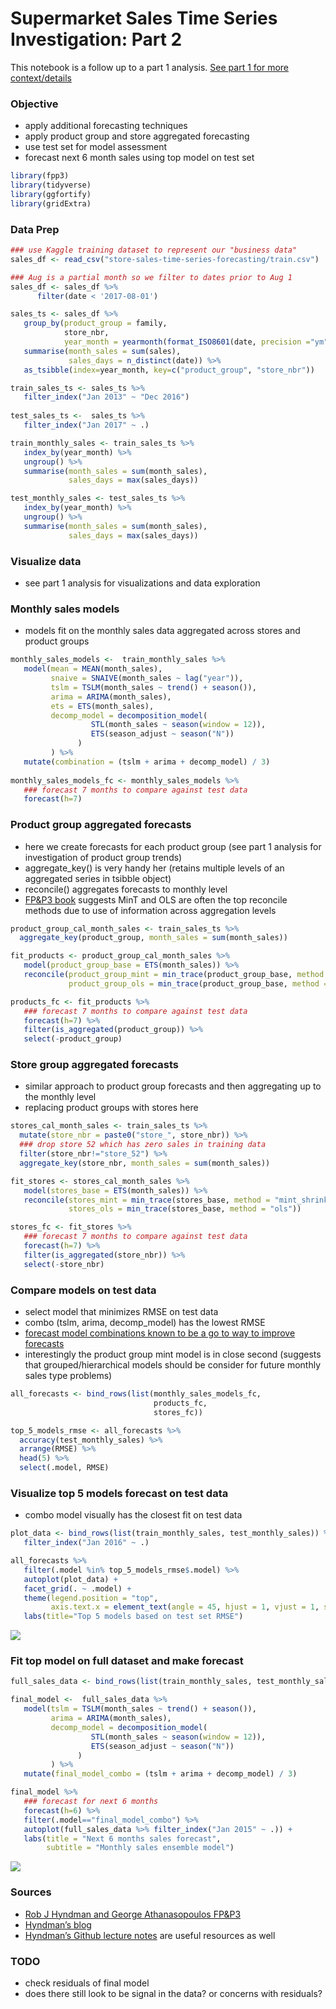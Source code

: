 Supermarket Sales Time Series Investigation: Part 2
================

This notebook is a follow up to a part 1 analysis. [See part 1 for more
context/details](https://github.com/analyticsanalyst/sales_time_series_investigation/tree/main/part_1)

### Objective

  - apply additional forecasting techniques
  - apply product group and store aggregated forecasting
  - use test set for model assessment
  - forecast next 6 month sales using top model on test set

<!-- end list -->

``` r
library(fpp3)
library(tidyverse)
library(ggfortify)
library(gridExtra)
```

### Data Prep

``` r
### use Kaggle training dataset to represent our "business data"
sales_df <- read_csv("store-sales-time-series-forecasting/train.csv")

### Aug is a partial month so we filter to dates prior to Aug 1
sales_df <- sales_df %>%
      filter(date < '2017-08-01')

sales_ts <- sales_df %>%
   group_by(product_group = family,
            store_nbr,
            year_month = yearmonth(format_ISO8601(date, precision ="ym"))) %>%
   summarise(month_sales = sum(sales),
             sales_days = n_distinct(date)) %>%
   as_tsibble(index=year_month, key=c("product_group", "store_nbr"))

train_sales_ts <- sales_ts %>%
   filter_index("Jan 2013" ~ "Dec 2016")
   
test_sales_ts <-  sales_ts %>%
   filter_index("Jan 2017" ~ .)

train_monthly_sales <- train_sales_ts %>%
   index_by(year_month) %>%
   ungroup() %>%
   summarise(month_sales = sum(month_sales),
             sales_days = max(sales_days))

test_monthly_sales <- test_sales_ts %>%
   index_by(year_month) %>%
   ungroup() %>%
   summarise(month_sales = sum(month_sales),
             sales_days = max(sales_days))
```

### Visualize data

  - see part 1 analysis for visualizations and data exploration

### Monthly sales models

  - models fit on the monthly sales data aggregated across stores and
    product groups

<!-- end list -->

``` r
monthly_sales_models <-  train_monthly_sales %>%
   model(mean = MEAN(month_sales),
         snaive = SNAIVE(month_sales ~ lag("year")),
         tslm = TSLM(month_sales ~ trend() + season()),
         arima = ARIMA(month_sales),
         ets = ETS(month_sales),
         decomp_model = decomposition_model(
                  STL(month_sales ~ season(window = 12)),
                  ETS(season_adjust ~ season("N"))
               )
         ) %>%
   mutate(combination = (tslm + arima + decomp_model) / 3)
   
monthly_sales_models_fc <- monthly_sales_models %>%
   ### forecast 7 months to compare against test data
   forecast(h=7)
```

### Product group aggregated forecasts

  - here we create forecasts for each product group (see part 1 analysis
    for investigation of product group trends)
  - aggregate\_key() is very handy her (retains multiple levels of an
    aggregated series in tsibble object)
  - reconcile() aggregates forecasts to monthly level
  - [FP\&P3 book](https://otexts.com/fpp3/tourism.html) suggests MinT
    and OLS are often the top reconcile methods due to use of
    information across aggregation levels

<!-- end list -->

``` r
product_group_cal_month_sales <- train_sales_ts %>%
  aggregate_key(product_group, month_sales = sum(month_sales))

fit_products <- product_group_cal_month_sales %>%
   model(product_group_base = ETS(month_sales)) %>%
   reconcile(product_group_mint = min_trace(product_group_base, method = "mint_shrink"),
             product_group_ols = min_trace(product_group_base, method = "ols"))

products_fc <- fit_products %>%
   ### forecast 7 months to compare against test data
   forecast(h=7) %>%
   filter(is_aggregated(product_group)) %>%
   select(-product_group)
```

### Store group aggregated forecasts

  - similar approach to product group forecasts and then aggregating up
    to the monthly level
  - replacing product groups with stores here

<!-- end list -->

``` r
stores_cal_month_sales <- train_sales_ts %>%
  mutate(store_nbr = paste0("store_", store_nbr)) %>%
  ### drop store 52 which has zero sales in training data
  filter(store_nbr!="store_52") %>%
  aggregate_key(store_nbr, month_sales = sum(month_sales))

fit_stores <- stores_cal_month_sales %>%
   model(stores_base = ETS(month_sales)) %>%
   reconcile(stores_mint = min_trace(stores_base, method = "mint_shrink"),
             stores_ols = min_trace(stores_base, method = "ols"))

stores_fc <- fit_stores %>%
   ### forecast 7 months to compare against test data
   forecast(h=7) %>%
   filter(is_aggregated(store_nbr)) %>%
   select(-store_nbr)
```

### Compare models on test data

  - select model that minimizes RMSE on test data
  - combo (tslm, arima, decomp\_model) has the lowest RMSE
  - [forecast model combinations known to be a go to way to improve
    forecasts](https://otexts.com/fpp3/combinations.html)
  - interestingly the product group mint model is in close second
    (suggests that grouped/hierarchical models should be consider for
    future monthly sales type problems)

<!-- end list -->

``` r
all_forecasts <- bind_rows(list(monthly_sales_models_fc,
                                products_fc,
                                stores_fc))

top_5_models_rmse <- all_forecasts %>%
  accuracy(test_monthly_sales) %>%
  arrange(RMSE) %>%
  head(5) %>%
  select(.model, RMSE)
```

### Visualize top 5 models forecast on test data

  - combo model visually has the closest fit on test data

<!-- end list -->

``` r
plot_data <- bind_rows(list(train_monthly_sales, test_monthly_sales)) %>%
   filter_index("Jan 2016" ~ .)

all_forecasts %>%
   filter(.model %in% top_5_models_rmse$.model) %>%
   autoplot(plot_data) +
   facet_grid(. ~ .model) +
   theme(legend.position = "top",
         axis.text.x = element_text(angle = 45, hjust = 1, vjust = 1, size=6)) +
   labs(title="Top 5 models based on test set RMSE")
```

![](part_2_sales_time_series_files/figure-gfm/unnamed-chunk-8-1.png)<!-- -->

### Fit top model on full dataset and make forecast

``` r
full_sales_data <- bind_rows(list(train_monthly_sales, test_monthly_sales))

final_model <-  full_sales_data %>%
   model(tslm = TSLM(month_sales ~ trend() + season()),
         arima = ARIMA(month_sales),
         decomp_model = decomposition_model(
                  STL(month_sales ~ season(window = 12)),
                  ETS(season_adjust ~ season("N"))
               )
         ) %>%
   mutate(final_model_combo = (tslm + arima + decomp_model) / 3)

final_model %>%
   ### forecast for next 6 months
   forecast(h=6) %>%
   filter(.model=="final_model_combo") %>%
   autoplot(full_sales_data %>% filter_index("Jan 2015" ~ .)) +
   labs(title = "Next 6 months sales forecast",
        subtitle = "Monthly sales ensemble model")
```

![](part_2_sales_time_series_files/figure-gfm/unnamed-chunk-9-1.png)<!-- -->

### Sources
  - [Rob J Hyndman and George Athanasopoulos
    FP\&P3](https://otexts.com/fpp3/)
  - [Hyndman’s blog](https://robjhyndman.com/hyndsight/)
  - [Hyndman’s Github lecture
    notes](https://github.com/robjhyndman/ETC3550Slides/tree/fable) are
    useful resources as well

### TODO
- check residuals of final model
- does there still look to be signal in the data? or concerns with residuals?
